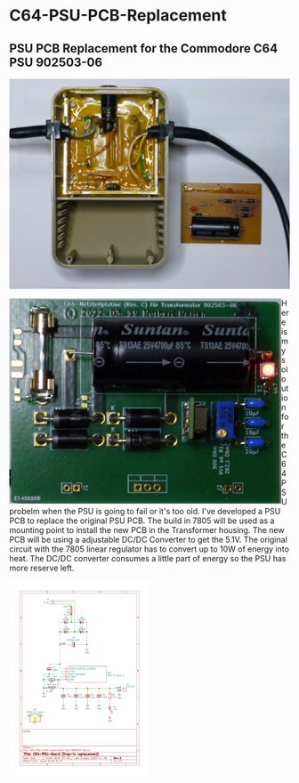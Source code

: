 # C64-PSU-PCB-Replacement

## PSU PCB Replacement for the Commodore C64 PSU 902503-06


![C64 Transformer 902503-06](images/C64%20Transformator%20902503-06.jpg "C64 Transformer 902503-06")

<img align="left" src="images/C64-PSU-PCB-Rev.C-2023-07-26.jpg" title="New PCB for the C64 PSU 902503-06" alt="New PCB for the C64 PSU 902503-06"> Here is my soloution for the C64 PSU probelm when the PSU is going to fail or it's too old. I've developed a PSU PCB to replace the original PSU PCB. The build in 7805 will be used as a mounting point to install the new PCB in the Transformer housing. The new PCB will be using a adjustable DC/DC Converter to get the 5.1V. The original circuit with the 7805 linear regulator has to convert up to 10W of energy into heat. The DC/DC converter consumes a little part of energy so the PSU has more reserve left.


<img align="left" width="50%" src="images/C64-PSU-PCB-Rev.D-Schematic-2023-07-26.jpg" title="Schematic" alt="Schematic">
